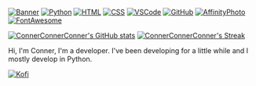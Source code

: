 [![Banner](https://user-images.githubusercontent.com/110003454/202076561-36cc6c31-19f8-4ec6-8fc1-d684963f1430.png)](https://github.com/ConnerConnerConner/)
[![Python](https://img.shields.io/badge/Python-273849?style=for-the-badge&logo=Python&logoColor=3da37a)](https://www.python.org/)
[![HTML](https://img.shields.io/badge/HTMl-273849?style=for-the-badge&logo=HTML5&logoColor=3da37a)](https://en.wikipedia.org/wiki/HTML)
[![CSS](https://img.shields.io/badge/CSS-273849?style=for-the-badge&logo=CSS3&logoColor=3da37a)](https://en.wikipedia.org/wiki/CSS)
[![VSCode](https://img.shields.io/badge/VSCode-273849?style=for-the-badge&logo=VisualStudioCode&logoColor=3da37a)](https://code.visualstudio.com/)
[![GitHub](https://img.shields.io/badge/GitHub-273849?style=for-the-badge&logo=GitHub&logoColor=3da37a)](https://www.github.com/)
[![AffinityPhoto](https://img.shields.io/badge/Affinity%20Photo-273849?style=for-the-badge&logo=AffinityPhoto&logoColor=3da37a)](https://affinity.serif.com/en-us/photo/)
[![FontAwesome](https://img.shields.io/badge/FontAwesome-273849?style=for-the-badge&logo=FontAwesome&logoColor=3da37a)](https://fontawesome.com/)


[![ConnerConnerConner's GitHub stats](https://github-readme-stats.vercel.app/api?username=connerglover&show_icons=true&hide_border=true&theme=vue-dark)](https://github.com/ConnerConnerConner/)
[![ConnerConnerConner's Streak](https://github-readme-streak-stats.herokuapp.com?user=connerglover&hide_border=true&theme=vue-dark)](https://github.com/ConnerConnerConner/)

Hi, I'm Conner, I'm a developer. I've been developing for a little while and I mostly develop in Python.

[![Kofi](https://img.shields.io/badge/Support%20me%20on%20Kofi-273849?style=for-the-badge&logo=Kofi&logoColor=3da37a)](https://ko-fi.com/O5O3F0OJN)

